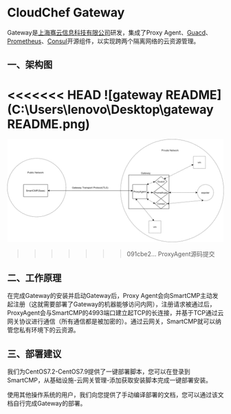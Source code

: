 # CloudChef Gateway

Gateway是[上海骞云信息科技有限公司](http://www.cloudchef.io/)研发，集成了Proxy Agent、[Guacd](https://github.com/glyptodon/guacamole-client)、[Prometheus](https://github.com/prometheus/prometheus)、[Consul](https://github.com/hashicorp/consul)开源组件，以实现跨两个隔离网络的云资源管理。

## 一、架构图

<<<<<<< HEAD
![gateway README](C:\Users\lenovo\Desktop\gateway README.png)
=======
![avatar](https://github.com/CC-YanYuhui/gateway/blob/main/img/gateway%20README.png?raw=true)


>>>>>>> 091cbe2... ProxyAgent源码提交

## 二、工作原理

在完成Gateway的安装并启动Gateway后，Proxy Agent会向SmartCMP主动发起注册（这就需要部署了Gateway的机器能够访问内网），注册请求被通过后，ProxyAgent会与SmartCMP的4993端口建立起TCP的长连接，并基于TCP通过云网关协议进行通信（所有通信都是被加密的）。通过云网关，SmartCMP就可以纳管您私有环境下的云资源。





## **三、部署建议**

我们为CentOS7.2-CentOS7.9提供了一键部署脚本，您可以在登录到SmartCMP，从基础设施-云网关管理-添加获取安装脚本完成一键部署安装。

使用其他操作系统的用户，我们向您提供了手动编译部署的文档，您可以通过该文档自行完成Gateway的部署。